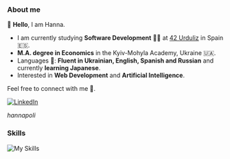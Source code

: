 ### About me ###

👋 **Hello**, I am Hanna.

* I am currently studying **Software Development** :woman_technologist: at [42 Urduliz](https://www.42urduliz.com/) in Spain :es:.
* **M.A. degree in Economics** in the Kyiv-Mohyla Academy, Ukraine :ukraine:.
* Languages :speech_balloon:: **Fluent in Ukrainian, English, Spanish and Russian** and currently **learning Japanese**.
* Interested in **Web Development** and **Artificial Intelligence**.

Feel free to connect with me 🙂.

[![LinkedIn](https://skillicons.dev/icons?i=linkedin)](https://www.linkedin.com/in/hannapoli/)

*hannapoli*

### Skills ###

![My Skills](https://skillicons.dev/icons?i=git,github,html,css,js,c,powershell,md,netlify,vim,vscode,notion)

<!---
hannapoli/hannapoli is a ✨ special ✨ repository because its `README.md` (this file) appears on your GitHub profile.
You can click the Preview link to take a look at your changes.
--->
